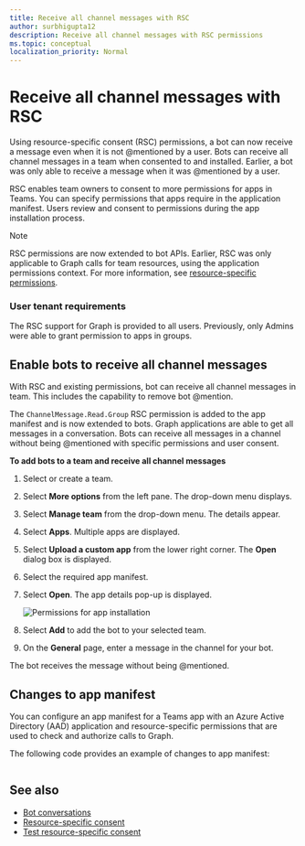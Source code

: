 ```yaml
---
title: Receive all channel messages with RSC
author: surbhigupta12
description: Receive all channel messages with RSC permissions
ms.topic: conceptual
localization_priority: Normal
---
```


# Receive all channel messages with RSC

Using resource-specific consent (RSC) permissions, a bot can now receive a message even when it is not @mentioned by a user. Bots can receive all channel messages in a team when consented to and installed. Earlier, a bot was only able to receive a message when it was @mentioned by a user.

RSC enables team owners to consent to more permissions for apps in Teams. You can specify permissions that apps require in the application manifest. Users review and consent to permissions during the app installation process.

> [!NOTE]
> RSC permissions are now extended to bot APIs. Earlier, RSC was only applicable to Graph calls for team resources, using the application permissions context. For more information, see [resource-specific permissions](~/graph-api/rsc/resource-specific-consent.md).

### User tenant requirements

The RSC support for Graph is provided to all users. Previously, only Admins were able to grant permission to apps in groups.

## Enable bots to receive all channel messages

With RSC and existing permissions, bot can receive all channel messages in team. This includes the capability to remove bot @mention.

The `ChannelMessage.Read.Group` RSC permission is added to the app manifest and is now extended to bots. Graph applications are able to get all messages in a conversation. Bots can receive all messages in a channel without being @mentioned with specific permissions and user consent.

**To add bots to a team and receive all channel messages**

1. Select or create a team.
1. Select **More options** from the left pane. The drop-down menu displays.
1. Select **Manage team** from the drop-down menu. The details appear.
1. Select **Apps**. Multiple apps are displayed.
1. Select **Upload a custom app** from the lower right corner. The **Open** dialog box is displayed.
1. Select the required app manifest.
1. Select **Open**. The app details pop-up is displayed.

    ![Permissions for app installation](~/assets/images/bots/permissions.png)

1. Select **Add** to add the bot to your selected team.
1. On the **General** page, enter a message in the channel for your bot.

The bot receives the message without being @mentioned.

## Changes to app manifest

You can configure an app manifest for a Teams app with an Azure Active Directory (AAD) application and resource-specific permissions that are used to check and authorize calls to Graph.

The following code provides an example of changes to app manifest:

```json

```

## See also

* [Bot conversations](/bots/how-to/conversations/conversation-basics)
* [Resource-specific consent](/resource-specific-consent)
* [Test resource-specific consent](/graph-api/rsc/test-resource-specific-consent)